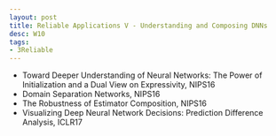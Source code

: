 ```yaml
---
layout: post
title: Reliable Applications V - Understanding and Composing DNNs
desc: W10
tags:
- 3Reliable
---
```


* Toward Deeper Understanding of Neural Networks: The Power of
Initialization and a Dual View on Expressivity, NIPS16
* Domain Separation Networks, NIPS16
* The Robustness of Estimator Composition, NIPS16
* Visualizing Deep Neural Network Decisions: Prediction Difference
Analysis, ICLR17
